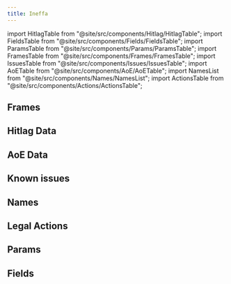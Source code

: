 ```yaml
---
title: Ineffa
---
```


import HitlagTable from "@site/src/components/Hitlag/HitlagTable";
import FieldsTable from "@site/src/components/Fields/FieldsTable";
import ParamsTable from "@site/src/components/Params/ParamsTable";
import FramesTable from "@site/src/components/Frames/FramesTable";
import IssuesTable from "@site/src/components/Issues/IssuesTable";
import AoETable from "@site/src/components/AoE/AoETable";
import NamesList from "@site/src/components/Names/NamesList";
import ActionsTable from "@site/src/components/Actions/ActionsTable";

## Frames

<FramesTable item_key="ineffa" />

## Hitlag Data

<HitlagTable item_key="ineffa" />

## AoE Data

<AoETable item_key="ineffa" />

## Known issues

<IssuesTable item_key="ineffa" />

## Names

<NamesList item_key="ineffa" />

## Legal Actions

<ActionsTable item_key="ineffa" />

## Params

<ParamsTable item_key="ineffa" />

## Fields

<FieldsTable item_key="ineffa" />
